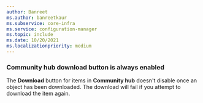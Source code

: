 ```yaml
---
author: Banreet
ms.author: banreetkaur
ms.subservice: core-infra
ms.service: configuration-manager
ms.topic: include
ms.date: 10/20/2021
ms.localizationpriority: medium
---
```


### Community hub download button is always enabled
<!-- ADO# -->
The **Download** button for items in **Community hub** doesn't disable once an object has been downloaded. The download will fail if you attempt to download the item again.
